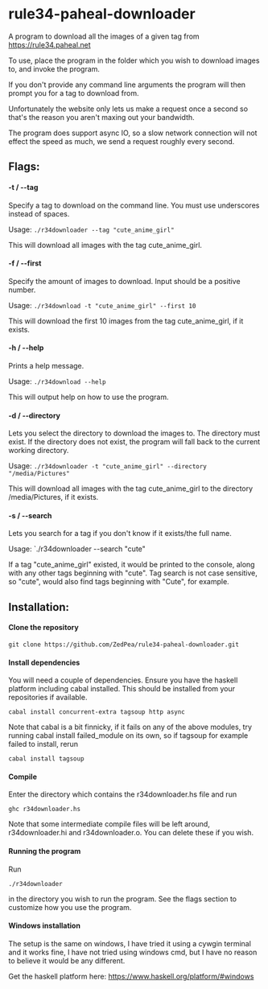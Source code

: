 # rule34-paheal-downloader
A program to download all the images of a given tag from https://rule34.paheal.net

To use, place the program in the folder which you wish to download images to, and invoke the program.

If you don't provide any command line arguments the program will then prompt you for a tag to download from.

Unfortunately the website only lets us make a request once a second so that's the reason you aren't maxing out your bandwidth.

The program does support async IO, so a slow network connection will not effect the speed as much, we send a request roughly every second.

## Flags:

#### -t / --tag
Specify a tag to download on the command line. You must use underscores instead of spaces.

Usage: `./r34downloader --tag "cute_anime_girl"`

This will download all images with the tag cute_anime_girl.

#### -f / --first
Specify the amount of images to download. Input should be a positive number.

Usage: `./r34download -t "cute_anime_girl" --first 10`

This will download the first 10 images from the tag cute_anime_girl, if it exists.

#### -h / --help
Prints a help message.

Usage: `./r34download --help`

This will output help on how to use the program.

#### -d / --directory
Lets you select the directory to download the images to. The directory must exist.
If the directory does not exist, the program will fall back to the current working directory.

Usage: `./r34downloader -t "cute_anime_girl" --directory "/media/Pictures"`

This will download all images with the tag cute_anime_girl to the directory /media/Pictures, if it exists.

#### -s / --search
Lets you search for a tag if you don't know if it exists/the full name.

Usage: `./r34downloader --search "cute"

If a tag "cute_anime_girl" existed, it would be printed to the console, along with any other tags beginning with "cute".
Tag search is not case sensitive, so "cute", would also find tags beginning with "Cute", for example.

## Installation:

#### Clone the repository
`git clone https://github.com/ZedPea/rule34-paheal-downloader.git`

#### Install dependencies
You will need a couple of dependencies. Ensure you have the haskell platform including cabal installed.
This should be installed from your repositories if available. 

`cabal install concurrent-extra tagsoup http async`

Note that cabal is a bit finnicky, if it fails on any of the above modules, try running cabal install failed_module on its own, so if tagsoup for example failed to install, rerun

`cabal install tagsoup`

#### Compile
Enter the directory which contains the r34downloader.hs file and run

`ghc r34downloader.hs`

Note that some intermediate compile files will be left around, r34downloader.hi and r34downloader.o. You can delete these if you wish.

#### Running the program
Run

`./r34downloader`

in the directory you wish to run the program. See the flags section to customize how you use the program.

#### Windows installation
The setup is the same on windows, I have tried it using a cywgin terminal and it works fine, I have not tried using windows cmd, but I have no reason to believe it would be any different.

Get the haskell platform here: https://www.haskell.org/platform/#windows

